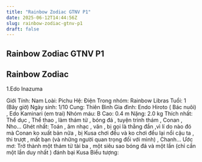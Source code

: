```yaml
---
title: "Rainbow Zodiac GTNV P1"
date: 2025-06-12T14:44:56Z
slug: rainbow-zodiac-gtnv-p1
draft: false
---
```


## Rainbow Zodiac GTNV P1

## Rainbow Zodiac

1.Edo Inazuma

Giới Tính: Nam
Loài: Pichu
Hệ: Điện
Trong nhóm: Rainbow Libras
Tuổi: 1 (Bây giờ)
Ngày sinh: 1/10 
Cung: Thiên Bình
Gia đình: Endo Hiroto ( Bác nuôi) , Edo Kaminari (em trai)
Nhóm máu: B
Cao: 0.4 m
Nặng: 2.0 kg
Thích nhất: Thể dục , Thể thao , làm thám tử , bóng đá , tuyện trinh thám , Conan , Nho...
Ghét nhất: Toán , âm nhạc , văn , bị gọi là thằng đần ,vì lí do nào đó mà Conan ko xuất bản nữa , bị Kusa chơi đểu và ko chơi đểu lại nổi cậu ta , thi trượt , mất bạn (và những người quan trọng đối với mình) , Chanh...
Ước mơ: Trở thành một thám tử tài ba , một siêu sao bóng đá và một lần (chỉ cần một lần duy nhất ) đánh bại Kusa
Biểu tượng: